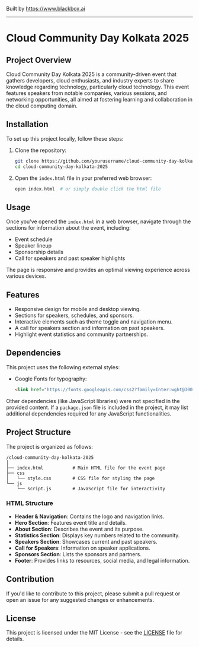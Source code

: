 
Built by https://www.blackbox.ai

---

# Cloud Community Day Kolkata 2025

## Project Overview
Cloud Community Day Kolkata 2025 is a community-driven event that gathers developers, cloud enthusiasts, and industry experts to share knowledge regarding technology, particularly cloud technology. This event features speakers from notable companies, various sessions, and networking opportunities, all aimed at fostering learning and collaboration in the cloud computing domain.

## Installation
To set up this project locally, follow these steps:

1. Clone the repository:
   ```bash
   git clone https://github.com/yourusername/cloud-community-day-kolkata-2025.git
   cd cloud-community-day-kolkata-2025
   ```

2. Open the `index.html` file in your preferred web browser:
   ```bash
   open index.html  # or simply double click the html file
   ```

## Usage
Once you've opened the `index.html` in a web browser, navigate through the sections for information about the event, including:
- Event schedule
- Speaker lineup
- Sponsorship details
- Call for speakers and past speaker highlights

The page is responsive and provides an optimal viewing experience across various devices.

## Features
- Responsive design for mobile and desktop viewing.
- Sections for speakers, schedules, and sponsors.
- Interactive elements such as theme toggle and navigation menu.
- A call for speakers section and information on past speakers.
- Highlight event statistics and community partnerships.

## Dependencies
This project uses the following external styles:
- Google Fonts for typography:
  ```html
  <link href="https://fonts.googleapis.com/css2?family=Inter:wght@300;400;500;600;700;800&display=swap" rel="stylesheet">
  ```

Other dependencies (like JavaScript libraries) were not specified in the provided content. If a `package.json` file is included in the project, it may list additional dependencies required for any JavaScript functionalities.

## Project Structure
The project is organized as follows:

```
/cloud-community-day-kolkata-2025
│
├── index.html           # Main HTML file for the event page
├── css
│   └── style.css        # CSS file for styling the page
└── js
    └── script.js        # JavaScript file for interactivity
```

### HTML Structure
- **Header & Navigation**: Contains the logo and navigation links.
- **Hero Section**: Features event title and details.
- **About Section**: Describes the event and its purpose.
- **Statistics Section**: Displays key numbers related to the community.
- **Speakers Section**: Showcases current and past speakers.
- **Call for Speakers**: Information on speaker applications.
- **Sponsors Section**: Lists the sponsors and partners.
- **Footer**: Provides links to resources, social media, and legal information.

## Contribution
If you'd like to contribute to this project, please submit a pull request or open an issue for any suggested changes or enhancements.

## License
This project is licensed under the MIT License - see the [LICENSE](LICENSE) file for details.